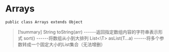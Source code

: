 
# Arrays
```
public class Arrays extends Object
```

>[!summary]
>String toString(arr)  ------返回指定数组内容的字符串表示形式
>sort()  ------将数组从小到大排列
>List<\T> asList(T…a)  ------将多个参数转成一个固定大小的List集合（无法增删）



























